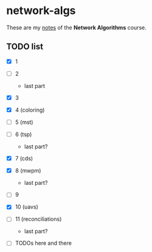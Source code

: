 # network-algs

These are my [notes](<https://raw.githubusercontent.com/aflaag-notes/network-algs/main/src/Network Algorithms.pdf>) of the **Network Algorithms** course.

## TODO list

- [x] 1
- [ ] 2
    - last part
- [x] 3
- [x] 4 (coloring)
- [ ] 5 (mst)
- [ ] 6 (tsp)
    - last part?
- [x] 7 (cds)
- [x] 8 (mwpm)
    - last part?
- [ ] 9
- [x] 10 (uavs)
- [ ] 11 (reconciliations)
    - last part?

- [ ] TODOs here and there

